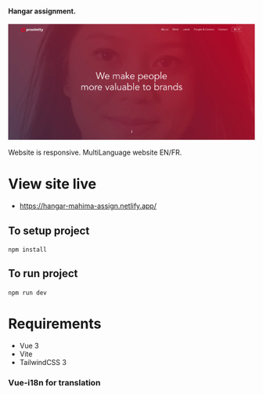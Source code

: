 #### Hangar assignment.

<img src="public/hangar.png"/>

Website is responsive.
MultiLanguage website EN/FR.

# View site live

- https://hangar-mahima-assign.netlify.app/

## To setup project

```
npm install
```

## To run project

```
npm run dev
```

# Requirements

- Vue 3
- Vite
- TailwindCSS 3

### Vue-i18n for translation
